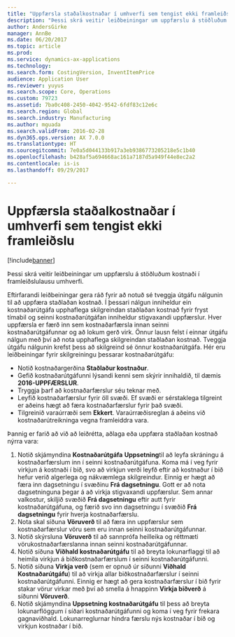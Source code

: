 ```yaml
---
title: "Uppfærsla staðalkostnaðar í umhverfi sem tengist ekki framleiðslu"
description: "Þessi skrá veitir leiðbeiningar um uppfærslu á stöðluðum kostnaði í framleiðslulausu umhverfi."
author: AndersGirke
manager: AnnBe
ms.date: 06/20/2017
ms.topic: article
ms.prod: 
ms.service: dynamics-ax-applications
ms.technology: 
ms.search.form: CostingVersion, InventItemPrice
audience: Application User
ms.reviewer: yuyus
ms.search.scope: Core, Operations
ms.custom: 79723
ms.assetid: 7ba0c408-2450-4042-9542-6fdf83c12e6c
ms.search.region: Global
ms.search.industry: Manufacturing
ms.author: mguada
ms.search.validFrom: 2016-02-28
ms.dyn365.ops.version: AX 7.0.0
ms.translationtype: HT
ms.sourcegitcommit: 7e0a5d044133b917a3eb9386773205218e5c1b40
ms.openlocfilehash: b428af5a694668ac161a7187d5a949f44e8ec2a2
ms.contentlocale: is-is
ms.lasthandoff: 09/29/2017

---
```


# <a name="update-standard-costs-in-a-non-manufacturing-environment"></a>Uppfærsla staðalkostnaðar í umhverfi sem tengist ekki framleiðslu

[!include[banner](../includes/banner.md)]


Þessi skrá veitir leiðbeiningar um uppfærslu á stöðluðum kostnaði í framleiðslulausu umhverfi.

Eftirfarandi leiðbeiningar gera ráð fyrir að notuð sé tveggja útgáfu nálgunin til að uppfæra staðlaðan kostnað. Í þessari nálgun inniheldur ein kostnaðarútgáfa upphaflega skilgreindan staðlaðan kostnað fyrir fryst tímabil og seinni kostnaðarútgáfan inniheldur stigvaxandi uppfærslur. Hver uppfærsla er færð inn sem kostnaðarfærsla innan seinni kostnaðarútgáfunnar og að lokum gerð virk. Önnur lausn felst í einnar útgáfu nálgun með því að nota upphaflega skilgreindan staðlaðan kostnað. Tveggja útgáfu nálgunin krefst þess að skilgreind sé önnur kostnaðarútgáfa. Hér eru leiðbeiningar fyrir skilgreiningu þessarar kostnaðarútgáfu:

-   Notið kostnaðargerðina **Staðlaður kostnaður**.
-   Gefið kostnaðarútgáfunni lýsandi kenni sem skýrir innihaldið, til dæmis **2016-UPPFÆRSLUR**.
-   Tryggja þarf að kostnaðarfærslur séu teknar með.
-   Leyfið kostnaðarfærslur fyrir öll svæði. Ef svæði er sérstaklega tilgreint er aðeins hægt að færa kostnaðarfærslur fyrir það svæði.
-   Tilgreinið varaúrræði sem **Ekkert**. Varaúrræðisreglan á aðeins við kostnaðarútreikninga vegna framleiddra vara.

Þannig er farið að við að leiðrétta, aðlaga eða uppfæra staðlaðan kostnað nýrra vara:

1.  Notið skjámyndina **Kostnaðarútgáfa** **Uppsetning**til að leyfa skráningu á kostnaðarfærslum inn í seinni kostnaðarútgáfuna. Koma má í veg fyrir virkjun á kostnaði í bið, svo að virkjun verði leyfð eftir að kostnaður í bið hefur verið algerlega og nákvæmlega skilgreindur. Einnig er hægt að færa inn dagsetningu í svæðinu **Frá dagsetningu**. Gott er að nota dagsetninguna þegar á að virkja stigvaxandi uppfærslur. Sem annar valkostur, skiljið svæðið **Frá dagsetningu** eftir autt fyrir kostnaðarútgáfuna, og færið svo inn dagsetningu í svæðið **Frá dagsetningu** fyrir hverja kostnaðarfærslu.
2.  Nota skal síðuna **Vöruverð** til að færa inn uppfærslur sem kostnaðarfærslur vöru sem eru innan seinni kostnaðarútgáfunnar.
3.  Notið skýrsluna **Vöruverð** til að sannprófa heilleika og réttmæti vörukostnaðarfærslanna innan seinni kostnaðarútgáfunnar.
4.  Notið síðuna **Viðhald kostnaðarútgáfu** til að breyta lokunarflaggi til að heimila virkjun á biðkostnaðarfærslum í seinni kostnaðarútgáfunni.
5.  Notið síðuna **Virkja verð** (sem er opnuð úr síðunni **Viðhald Kostnaðarútgáfu**) til að virkja allar biðkostnaðarfærslur í seinni kostnaðarútgáfunni. Einnig er hægt að gera kostnaðarfærslur í bið fyrir stakar vörur virkar með því að smella á hnappinn **Virkja biðverð** á síðunni **Vöruverð**.
6.  Notið skjámyndina **Uppsetning kostnaðarútgáfu** til þess að breyta lokunarflöggum í síðari kostnaðarútgáfunni og koma í veg fyrir frekara gagnaviðhald. Lokunarreglurnar hindra færslu nýs kostnaðar í bið og virkjun kostnaðar í bið.





